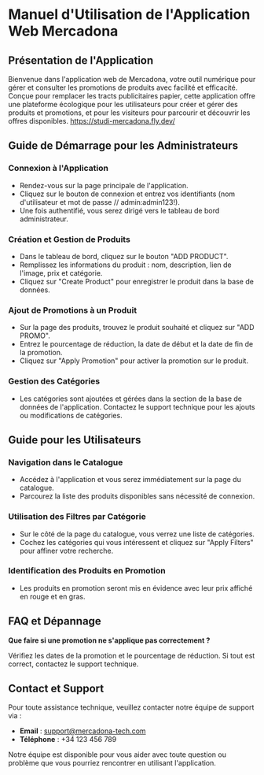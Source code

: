 # Manuel d'Utilisation de l'Application Web Mercadona

## Présentation de l'Application

Bienvenue dans l'application web de Mercadona, votre outil numérique pour gérer et consulter les promotions de produits avec facilité et efficacité. Conçue pour remplacer les tracts publicitaires papier, cette application offre une plateforme écologique pour les utilisateurs pour créer et gérer des produits et promotions, et pour les visiteurs pour parcourir et découvrir les offres disponibles.
https://studi-mercadona.fly.dev/

## Guide de Démarrage pour les Administrateurs

### Connexion à l'Application

- Rendez-vous sur la page principale de l'application.
- Cliquez sur le bouton de connexion et entrez vos identifiants (nom d'utilisateur et mot de passe // admin:admin123!).
- Une fois authentifié, vous serez dirigé vers le tableau de bord administrateur.

### Création et Gestion de Produits

- Dans le tableau de bord, cliquez sur le bouton "ADD PRODUCT".
- Remplissez les informations du produit : nom, description, lien de l'image, prix et catégorie.
- Cliquez sur "Create Product" pour enregistrer le produit dans la base de données.

### Ajout de Promotions à un Produit

- Sur la page des produits, trouvez le produit souhaité et cliquez sur "ADD PROMO".
- Entrez le pourcentage de réduction, la date de début et la date de fin de la promotion.
- Cliquez sur "Apply Promotion" pour activer la promotion sur le produit.

### Gestion des Catégories

- Les catégories sont ajoutées et gérées dans la section de la base de données de l'application. Contactez le support technique pour les ajouts ou modifications de catégories.

## Guide pour les Utilisateurs

### Navigation dans le Catalogue

- Accédez à l'application et vous serez immédiatement sur la page du catalogue.
- Parcourez la liste des produits disponibles sans nécessité de connexion.

### Utilisation des Filtres par Catégorie

- Sur le côté de la page du catalogue, vous verrez une liste de catégories.
- Cochez les catégories qui vous intéressent et cliquez sur "Apply Filters" pour affiner votre recherche.

### Identification des Produits en Promotion

- Les produits en promotion seront mis en évidence avec leur prix affiché en rouge et en gras.

## FAQ et Dépannage

**Que faire si une promotion ne s'applique pas correctement ?**

Vérifiez les dates de la promotion et le pourcentage de réduction. Si tout est correct, contactez le support technique.

## Contact et Support

Pour toute assistance technique, veuillez contacter notre équipe de support via :

- **Email** : support@mercadona-tech.com
- **Téléphone** : +34 123 456 789

Notre équipe est disponible pour vous aider avec toute question ou problème que vous pourriez rencontrer en utilisant l'application.

